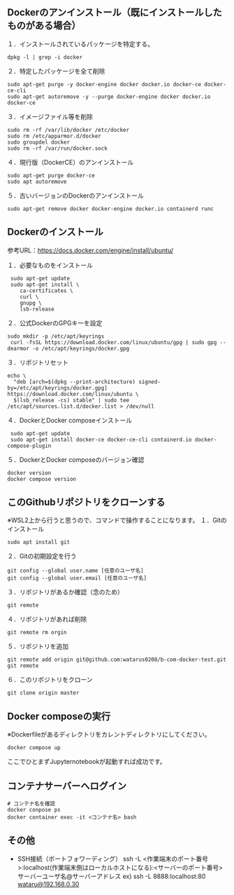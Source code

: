 ## Dockerのアンインストール（既にインストールしたものがある場合）
１．インストールされているパッケージを特定する。
```
dpkg -l | grep -i docker
```
２．特定したパッケージを全て削除
```
sudo apt-get purge -y docker-engine docker docker.io docker-ce docker-ce-cli
sudo apt-get autoremove -y --purge docker-engine docker docker.io docker-ce
```
３．イメージファイル等を削除
```
sudo rm -rf /var/lib/docker /etc/docker
sudo rm /etc/apparmor.d/docker
sudo groupdel docker
sudo rm -rf /var/run/docker.sock
```
４．現行版（DockerCE）のアンインストール
```
sudo apt-get purge docker-ce
sudo apt autoremove
```
５．古いバージョンのDockerのアンインストール
```
sudo apt-get remove docker docker-engine docker.io containerd runc
```
## Dockerのインストール
参考URL：https://docs.docker.com/engine/install/ubuntu/

１．必要なものをインストール
```
 sudo apt-get update
 sudo apt-get install \
    ca-certificates \
    curl \
    gnupg \
    lsb-release
```
２．公式DockerのGPGキーを設定
```
sudo mkdir -p /etc/apt/keyrings
 curl -fsSL https://download.docker.com/linux/ubuntu/gpg | sudo gpg --dearmor -o /etc/apt/keyrings/docker.gpg
```
３．リポジトリセット
```
echo \
  "deb [arch=$(dpkg --print-architecture) signed-by=/etc/apt/keyrings/docker.gpg] https://download.docker.com/linux/ubuntu \
  $(lsb_release -cs) stable" | sudo tee /etc/apt/sources.list.d/docker.list > /dev/null
```
４．DockerとDocker composeインストール
```
 sudo apt-get update
 sudo apt-get install docker-ce docker-ce-cli containerd.io docker-compose-plugin
```
５．DockerとDocker composeのバージョン確認
```
docker version
docker compose version
```
## このGithubリポジトリをクローンする
※WSL2上から行うと思うので、コマンドで操作することになります。
１．Gitのインストール
```
sudo apt install git
```
２．Gitの初期設定を行う
```
git config --global user.name [任意のユーザ名]
git config --global user.email [任意のユーザ名]
```
３．リポジトリがあるか確認（念のため）
```
git remote 
```
４．リポジトリがあれば削除
```
git remote rm orgin
```
５．リポジトリを追加
```
git remote add origin git@github.com:watarus0208/b-com-docker-test.git
git remote
```
６．このリポジトリをクローン
```
git clone origin master
```
## Docker composeの実行
※Dockerfileがあるディレクトリをカレントディレクトリにしてください。
```
docker compose up
```
ここでひとまずJupyternotebookが起動すれば成功です。

## コンテナサーバーへログイン
```
# コンテナ名を確認
docker conpose ps
docker container exec -it <コンテナ名> bash
```

## その他
* SSH接続（ポートフォワーディング）
ssh -L <作業端末のポート番号>:localhost(作業端末側はローカルホストになる):<サーバーのポート番号> サーバーユーザ名@サーバーアドレス
ex) ssh -L 8888:localhost:80 wataru@192.168.0.30

